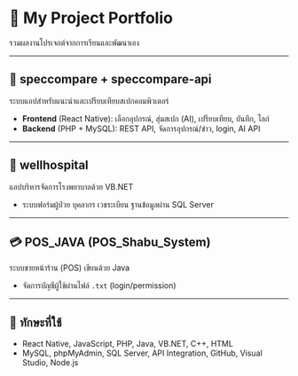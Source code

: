 # 💼 My Project Portfolio

รวมผลงานโปรเจกต์จากการเรียนและพัฒนาเอง

---

## 📱 speccompare + speccompare-api
ระบบแอปสำหรับแนะนำและเปรียบเทียบสเปกคอมพิวเตอร์  
- **Frontend** (React Native): เลือกอุปกรณ์, สุ่มสเปก (AI), เปรียบเทียบ, บันทึก, ไลก์  
- **Backend** (PHP + MySQL): REST API, จัดการอุปกรณ์/ข่าว, login, AI API

---

## 🏥 wellhospital  
แอปบริหารจัดการโรงพยาบาลด้วย VB.NET  
- ระบบฟอร์มผู้ป่วย บุคลากร เวชระเบียน ฐานข้อมูลผ่าน SQL Server

---

## 💳 POS_JAVA (POS_Shabu_System)  
ระบบขายหน้าร้าน (POS) เขียนด้วย Java  
- จัดการบัญชีผู้ใช้ผ่านไฟล์ `.txt` (login/permission)

---

## 🧠 ทักษะที่ใช้
- React Native, JavaScript, PHP, Java, VB.NET, C++, HTML  
- MySQL, phpMyAdmin, SQL Server, API Integration, GitHub, Visual Studio, Node.js
